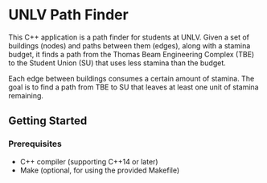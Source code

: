 # UNLV Path Finder

This C++ application is a path finder for students at UNLV. Given a set of buildings (nodes) and paths between them (edges), along with a stamina budget, it finds a path from the Thomas Beam Engineering Complex (TBE) to the Student Union (SU) that uses less stamina than the budget.

Each edge between buildings consumes a certain amount of stamina. The goal is to find a path from TBE to SU that leaves at least one unit of stamina remaining.

## Getting Started

### Prerequisites

- C++ compiler (supporting C++14 or later)
- Make (optional, for using the provided Makefile)



